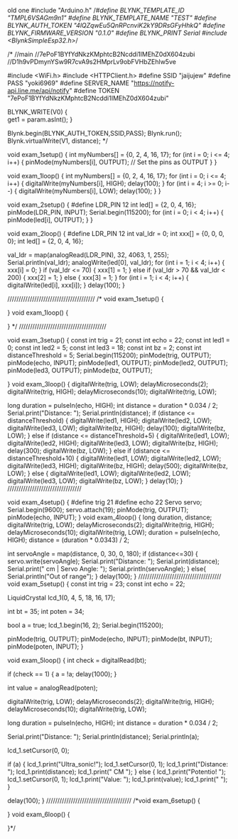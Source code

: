 old one #include "Arduino.h"
/*#define BLYNK_TEMPLATE_ID "TMPL6VSAGm9n1"
#define BLYNK_TEMPLATE_NAME "TEST"
#define BLYNK_AUTH_TOKEN "4lQZqwEu5QnRPcnviK2kY9DRsGFyHhkQ"
#define BLYNK_FIRMWARE_VERSION "0.1.0"
#define BLYNK_PRINT Serial
#include <BlynkSimpleEsp32.h>*/

/*
//main
//7ePoF1BYfYdNkzKMphtcB2Ncddi1IMEhZ0dX604zubi
//D1h9vPDmynYSw9R7cvA9s2HMprLv9obFVHbZEhlw5ve

#include <WiFi.h>
#include <HTTPClient.h>
#define SSID  "jaijujew"
#define PASS  "yoki6969"
#define SERVER_NAME "https://notify-api.line.me/api/notify"
#define TOKEN "7ePoF1BYfYdNkzKMphtcB2Ncddi1IMEhZ0dX604zubi"



BLYNK_WRITE(V0)
{   
  get1 = param.asInt();
}




Blynk.begin(BLYNK_AUTH_TOKEN,SSID,PASS);
Blynk.run();
Blynk.virtualWrite(V1, distance);
*/

void exam_1setup() {
  int myNumbers[] = {0, 2, 4, 16, 17};
  for (int i = 0; i <= 4; i++) {
    pinMode(myNumbers[i], OUTPUT); // Set the pins as OUTPUT
  }
}

void exam_1loop() {
  int myNumbers[] = {0, 2, 4, 16, 17};
  for (int i = 0; i <= 4; i++) {
    digitalWrite(myNumbers[i], HIGH);
    delay(100);
  }
  for (int i = 4; i >= 0; i--) {
    digitalWrite(myNumbers[i], LOW);
    delay(100);
  }
}

void exam_2setup() {
  #define LDR_PIN 12
  int led[] = {2, 0, 4, 16};
  pinMode(LDR_PIN, INPUT);
  Serial.begin(115200);
  for (int i = 0; i < 4; i++) {
    pinMode(led[i], OUTPUT);
  }
}

void exam_2loop() {
  #define LDR_PIN 12
  int val_ldr = 0;
  int xxx[] = {0, 0, 0, 0};
  int led[] = {2, 0, 4, 16};

  val_ldr = map(analogRead(LDR_PIN), 32, 4063, 1, 255);
  Serial.println(val_ldr);
  analogWrite(led[0], val_ldr);
  for (int i = 1; i < 4; i++) {
    xxx[i] = 0;
  }
  if (val_ldr <= 70) {
    xxx[1] = 1;
  } else if (val_ldr > 70 && val_ldr < 200) {
    xxx[2] = 1;
  } else {
    xxx[3] = 1;
  }
  for (int i = 1; i < 4; i++) {
    digitalWrite(led[i], xxx[i]);
  }
  delay(100);
}

///////////////////////////////////////
/*
void exam_1setup() {
  
}
void exam_1loop() {
  
}
*/
///////////////////////////////////////

void exam_3setup() {
  const int trig = 21;
  const int echo = 22;
  const int led1 = 0;
  const int led2 = 5;
  const int led3 = 18;
  const int bz = 2;
  const int distanceThreshold = 5;
  Serial.begin(115200);
  pinMode(trig, OUTPUT);
  pinMode(echo, INPUT);
  pinMode(led1, OUTPUT);
  pinMode(led2, OUTPUT);
  pinMode(led3, OUTPUT);
  pinMode(bz, OUTPUT);

}
void exam_3loop() {
  digitalWrite(trig, LOW);
  delayMicroseconds(2);
  digitalWrite(trig, HIGH);
  delayMicroseconds(10);
  digitalWrite(trig, LOW);

  long duration = pulseIn(echo, HIGH);
  int distance = duration * 0.034 / 2;
  Serial.print("Distance: ");
  Serial.println(distance);
  if (distance <= distanceThreshold) {
    digitalWrite(led1, HIGH);
    digitalWrite(led2, LOW);
    digitalWrite(led3, LOW);
    digitalWrite(bz, HIGH);
    delay(100);
    digitalWrite(bz, LOW);
  } else if (distance <= distanceThreshold+5) {
    digitalWrite(led1, LOW);
    digitalWrite(led2, HIGH);
    digitalWrite(led3, LOW);
    digitalWrite(bz, HIGH);
    delay(300);
    digitalWrite(bz, LOW);
  } else if (distance <= distanceThreshold+10) {
    digitalWrite(led1, LOW);
    digitalWrite(led2, LOW);
    digitalWrite(led3, HIGH);
    digitalWrite(bz, HIGH);
    delay(500);
    digitalWrite(bz, LOW);
  } else {
    digitalWrite(led1, LOW);
    digitalWrite(led2, LOW);
    digitalWrite(led3, LOW);
    digitalWrite(bz, LOW);
  }
  delay(10);
}
/////////////////////////////////

void exam_4setup() {
  #define trig 21
  #define echo 22
  Servo servo;
  Serial.begin(9600);
  servo.attach(19);
  pinMode(trig, OUTPUT);
  pinMode(echo, INPUT);
}
void exam_4loop() {
  long duration, distance;
  digitalWrite(trig, LOW);
  delayMicroseconds(2);
  digitalWrite(trig, HIGH);
  delayMicroseconds(10);
  digitalWrite(trig, LOW);
  duration = pulseIn(echo, HIGH); 
  distance = (duration * 0.0343) / 2;

  int servoAngle = map(distance, 0, 30, 0, 180);
  if (distance<=30) {
  servo.write(servoAngle);
  Serial.print("Distance: ");
  Serial.print(distance);
  Serial.print(" cm | Servo Angle: ");
  Serial.println(servoAngle);
  } else{
    Serial.println("Out of range");
  }
  delay(100);
}
/////////////////////////////////////
void exam_5setup() {
  const int trig = 23;
  const int echo = 22;
  
  LiquidCrystal lcd_1(0, 4, 5, 18, 16, 17);
  
  int bt = 35;
  int poten = 34;
  
  bool a = true;
  lcd_1.begin(16, 2);
  Serial.begin(115200);

  pinMode(trig, OUTPUT);
  pinMode(echo, INPUT);
  pinMode(bt, INPUT);
  pinMode(poten, INPUT);
}

void exam_5loop() {
  int check = digitalRead(bt);

  if (check == 1) {
    a = !a;
    delay(1000);
  }

  int value = analogRead(poten);

  digitalWrite(trig, LOW);
  delayMicroseconds(2);
  digitalWrite(trig, HIGH);
  delayMicroseconds(10);
  digitalWrite(trig, LOW);

  long duration = pulseIn(echo, HIGH);
  int distance = duration * 0.034 / 2;

  Serial.print("Distance: ");
  Serial.println(distance);
  Serial.println(a);

  lcd_1.setCursor(0, 0);

  if (a) {
    lcd_1.print("Ultra_sonic!");
    lcd_1.setCursor(0, 1);
    lcd_1.print("Distance: ");
    lcd_1.print(distance);
    lcd_1.print(" CM ");
  } else {
    lcd_1.print("Potentio!     ");
    lcd_1.setCursor(0, 1);
    lcd_1.print("Value: ");
    lcd_1.print(value);
    lcd_1.print("                ");
  }

  delay(100);
}
//////////////////////////////////////
/*void exam_6setup() {
  
}
void exam_6loop() {
  
}*/
